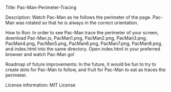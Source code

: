 Title: Pac-Man-Perimeter-Tracing

Description: Watch Pac-Man as he follows the perimeter of the page. Pac-Man was rotated so that he is always in the correct orientation.

How to Run: In order to see Pac-Man trace the perimeter of your screen, download Pac-Man.js, PacMan1.png, PacMan2.png, PacMan3.png, PacMan4.png, PacMan5.png, PacMan6.png, PacMan7.png, PacMan8.png, and index.html into the same directory. Open index.html in your preferred browser and watch Pac-Man go!

Roadmap of future improvements: In the future, it would be fun to try to create dots for Pac-Man to follow, and fruit for Pac-Man to eat as traces the perimeter. 

License information: MIT License
